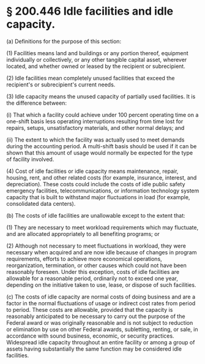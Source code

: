 # § 200.446   Idle facilities and idle capacity.

(a) Definitions for the purpose of this section:


(1) Facilities means land and buildings or any portion thereof, equipment individually or collectively, or any other tangible capital asset, wherever located, and whether owned or leased by the recipient or subrecipient.


(2) Idle facilities mean completely unused facilities that exceed the recipient's or subrecipient's current needs.


(3) Idle capacity means the unused capacity of partially used facilities. It is the difference between:


(i) That which a facility could achieve under 100 percent operating time on a one-shift basis less operating interruptions resulting from time lost for repairs, setups, unsatisfactory materials, and other normal delays; and


(ii) The extent to which the facility was actually used to meet demands during the accounting period. A multi-shift basis should be used if it can be shown that this amount of usage would normally be expected for the type of facility involved.


(4) Cost of idle facilities or idle capacity means maintenance, repair, housing, rent, and other related costs (for example, insurance, interest, and depreciation). These costs could include the costs of idle public safety emergency facilities, telecommunications, or information technology system capacity that is built to withstand major fluctuations in load (for example, consolidated data centers).


(b) The costs of idle facilities are unallowable except to the extent that:


(1) They are necessary to meet workload requirements which may fluctuate, and are allocated appropriately to all benefiting programs; or


(2) Although not necessary to meet fluctuations in workload, they were necessary when acquired and are now idle because of changes in program requirements, efforts to achieve more economical operations, reorganization, termination, or other causes which could not have been reasonably foreseen. Under this exception, costs of idle facilities are allowable for a reasonable period, ordinarily not to exceed one year, depending on the initiative taken to use, lease, or dispose of such facilities.


(c) The costs of idle capacity are normal costs of doing business and are a factor in the normal fluctuations of usage or indirect cost rates from period to period. These costs are allowable, provided that the capacity is reasonably anticipated to be necessary to carry out the purpose of the Federal award or was originally reasonable and is not subject to reduction or elimination by use on other Federal awards, subletting, renting, or sale, in accordance with sound business, economic, or security practices. Widespread idle capacity throughout an entire facility or among a group of assets having substantially the same function may be considered idle facilities.






